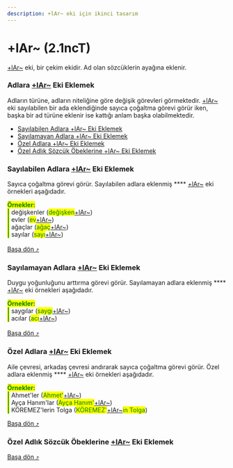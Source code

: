 ```yaml
---
description: +lAr~ eki için ikinci tasarım
---
```


# +lAr\~ (2.1ncT)

[+lAr\~](../../../../cekim-ekleri/lar.md) eki, bir çekim ekidir. Ad olan sözcüklerin ayağına eklenir.

### Adlara [+lAr\~](../../../../cekim-ekleri/lar.md) Eki Eklemek

Adların türüne, adların niteliğine göre değişik görevleri görmektedir. [+lAr\~](../../../../cekim-ekleri/lar.md) eki sayılabilen bir ada eklendiğinde sayıca çoğaltma görevi görür iken, başka bir ad türüne eklenir ise kattığı anlam başka olabilmektedir.&#x20;

* [Sayılabilen Adlara +lAr\~ Eki Eklemek](+lar-2.1nct.md#sayilabilen-adlara-+lar-eki-eklemek)
* [Sayılamayan Adlara +lAr\~ Eki Eklemek](+lar-2.1nct.md#sayilamayan-adlara-+lar-eki-eklemek)
* [Özel Adlara +lAr\~ Eki Eklemek](+lar-2.1nct.md#oezel-adlara-+lar-eki-eklemek)
* [Özel Adlık Sözcük Öbeklerine +lAr\~ Eki Eklemek](+lar-2.1nct.md#oezel-adlik-soezcuek-oebeklerine-+lar-eki-eklemek)

### Sayılabilen Adlara [+lAr\~](../../../../cekim-ekleri/lar.md) Eki Eklemek

Sayıca çoğaltma görevi görür. Sayılabilen adlara eklenmiş **** [+lAr\~](../../../../cekim-ekleri/lar.md) eki örnekleri aşağıdadır.

<mark style="color:green;">**Örnekler:**</mark> \
&#x20;<mark style="color:green;">**|**</mark> değişkenler (<mark style="color:green;">değişken</mark>[+lAr\~](../../../../cekim-ekleri/lar.md))\
&#x20;<mark style="color:green;">**|**</mark> evler (<mark style="color:green;">ev</mark>[+lAr\~](../../../../cekim-ekleri/lar.md))\
&#x20;<mark style="color:green;">**|**</mark> ağaçlar (<mark style="color:green;">ağaç</mark>[+lAr\~](../../../../cekim-ekleri/lar.md))\
&#x20;<mark style="color:green;">**|**</mark> sayılar (<mark style="color:green;">sayı</mark>[+lAr\~](../../../../cekim-ekleri/lar.md))\
\
[Başa dön ⤴](./#adlara-+lar-eki-eklemek)

### Sayılamayan Adlara [+lAr\~](../../../../cekim-ekleri/lar.md) Eki Eklemek

Duygu yoğunluğunu arttırma görevi görür. Sayılamayan adlara eklenmiş **** [+lAr\~](../../../../cekim-ekleri/lar.md) eki örnekleri aşağıdadır.

<mark style="color:green;">**Örnekler:**</mark> \
&#x20;<mark style="color:green;">**|**</mark> saygılar (<mark style="color:green;">saygı</mark>[+lAr\~](../../../../cekim-ekleri/lar.md))\
&#x20;<mark style="color:green;">**|**</mark> acılar (<mark style="color:green;">acı</mark>[+lAr\~](../../../../cekim-ekleri/lar.md))\
\
[Başa dön ⤴](+lar-2.1nct.md#adlara-+lar-eki-eklemek)

### Özel Adlara [+lAr\~](../../../../cekim-ekleri/lar.md) Eki Eklemek

Aile çevresi, arkadaş çevresi andırarak sayıca çoğaltma görevi görür. Özel adlara eklenmiş **** [+lAr\~](../../../../cekim-ekleri/lar.md) eki örnekleri aşağıdadır.

<mark style="color:green;">**Örnekler:**</mark> \
&#x20;<mark style="color:green;">**|**</mark> Ahmet'ler (<mark style="color:green;">Ahmet'</mark>[+lAr\~](../../../../cekim-ekleri/lar.md))\
&#x20;<mark style="color:green;">**|**</mark> Ayça Hanım'lar (<mark style="color:green;">Ayça Hanım'</mark>[+lAr\~](../../../../cekim-ekleri/lar.md))\
&#x20;<mark style="color:green;">**|**</mark> KÖREMEZ'lerin Tolga (<mark style="color:green;">KÖREMEZ'</mark>[+lAr\~](../../../../cekim-ekleri/lar.md)<mark style="color:green;">in Tolga</mark>)

[Başa dön ⤴](+lar-2.1nct.md#adlara-+lar-eki-eklemek)

### Özel Adlık Sözcük Öbeklerine [+lAr\~](../../../../cekim-ekleri/lar.md) Eki Eklemek



[Başa dön ⤴](+lar-2.1nct.md#adlara-+lar-eki-eklemek)

